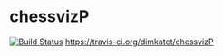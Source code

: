 # chessvizP
[![Build Status](https://travis-ci.org/dimkatet/chessvizP.svg?branch=master)](https://travis-ci.org/dimkatet/chessvizP)
https://travis-ci.org/dimkatet/chessvizP